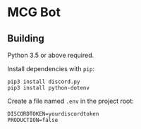 # MCG Bot

## Building

Python 3.5 or above required.

Install dependencies with `pip`:
```
pip3 install discord.py
pip3 install python-dotenv
```

Create a file named `.env` in the project root:
```
DISCORDTOKEN=yourdiscordtoken
PRODUCTION=false
```
